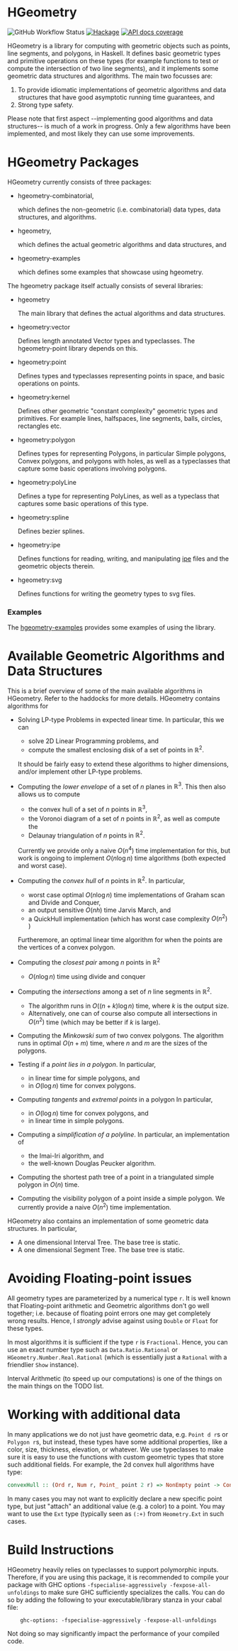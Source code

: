 # HGeometry

![GitHub Workflow Status](
https://img.shields.io/github/actions/workflow/status/noinia/hgeometry/gettested.yml?branch=master)
[![Hackage](https://img.shields.io/hackage/v/hgeometry.svg?color=success)](https://hackage.haskell.org/package/hgeometry)
[![API docs coverage](https://img.shields.io/endpoint?url=https%3A%2F%2Fnoinia.github.io%2Fhgeometry%2Fhaddock_badge.json)](https://noinia.github.io/hgeometry/haddocks)

HGeometry is a library for computing with geometric objects such as
points, line segments, and polygons, in Haskell. It defines basic
geometric types and primitive operations on these types (for example
functions to test or compute the intersection of two line segments),
and it implements some geometric data structures and algorithms. The
main two focusses are:

1. To provide idiomatic implementations of geometric algorithms and
   data structures that have good asymptotic running time guarantees,
   and
2. Strong type safety.

Please note that first aspect --implementing good algorithms and data
structures-- is much of a work in progress. Only a few algorithms have
been implemented, and most likely they can use some improvements.

# HGeometry Packages

HGeometry currently consists of three packages:

* hgeometry-combinatorial,

  which defines the non-geometric (i.e. combinatorial) data types,
  data structures, and algorithms.

* hgeometry,

  which defines the actual geometric algorithms and data structures,
  and

* hgeometry-examples

  which defines some examples that showcase using hgeometry.

The hgeometry package itself actually consists of several libraries:

* hgeometry

  The main library that defines the actual algorithms and data
  structures.

* hgeometry:vector

  Defines length annotated Vector types and typeclasses. The
  hgeometry-point library depends on this.

* hgeometry:point

  Defines types and typeclasses representing points in space, and
  basic operations on points.

* hgeometry:kernel

  Defines other geometric "constant complexity" geometric types and
  primitives. For example lines, halfspaces, line segments, balls,
  circles, rectangles etc.

* hgeometry:polygon

  Defines types for representing Polygons, in particular Simple polygons,
  Convex polygons, and polygons with holes, as well as a typeclasses
  that capture some basic operations involving polygons.

* hgeometry:polyLine

  Defines a type for representing PolyLines, as well as a typeclass
  that captures some basic operations of this type.

* hgeometry:spline

  Defines bezier splines.


* hgeometry:ipe

  Defines functions for reading, writing, and manipulating
  [ipe](http://ipe.otfried.org) files and the geometric objects
  therein.

* hgeometry:svg

  Defines functions for writing the geometry types to svg files.

### Examples

The [hgeometry-examples](hgeometry-examples) provides some examples of
using the library.

# Available Geometric Algorithms and Data Structures

This is a brief overview of some of the main available algorithms in
HGeometry. Refer to the haddocks for more details. HGeometry contains
algorithms for

* Solving LP-type Problems in expected linear time. In particular,
  this we can

  - solve 2D Linear Programming problems, and
  - compute the smallest enclosing disk of a set of points in
    $\mathbb{R}^2$.

  It should be fairly easy to extend these algorithms to higher
  dimensions, and/or implement other LP-type problems.

* Computing the *lower envelope* of a set of $n$ planes in $\mathbb{R}^3$. This
  then also allows us to compute

  - the convex hull of a set of $n$ points in $\mathbb{R}^3$,
  - the Voronoi diagram of a set of $n$ points in $\mathbb{R}^2$, as
    well as compute the
  - Delaunay triangulation of $n$ points in $\mathbb{R}^2$.

  Currently we provide only a naive $O(n^4)$ time implementation for
  this, but work is ongoing to implement $O(n\log n)$ time algorithms
  (both expected and worst case).

* Computing the *convex hull* of $n$ points in $\mathbb{R}^2$. In particular,

  - worst case optimal $O(n\log n)$ time implementations of Graham
    scan and Divide and Conquer,
  - an output sensitive $O(nh)$ time Jarvis March, and
  - a QuickHull implementation (which has worst case complexity $O(n^2)$ )

  Furtheremore, an optimal linear time algorithm for when the points
  are the vertices of a convex polygon.

* Computing the *closest pair* among $n$ points in $\mathbb{R}^2$

    - $O(n\log n)$ time using divide and conquer

* Computing the *intersections* among a set of $n$ line segments in
  $\mathbb{R}^2$.

  - The algorithm runs in $O((n+k)\log n)$ time, where
    $k$ is the output size.
  - Alternatively, one can of course also compute all intersections in
    $O(n^2)$ time (which may be better if $k$ is large).

* Computing the *Minkowski sum* of two convex polygons. The algorithm runs in
  optimal $O(n+m)$ time, where $n$ and $m$ are the sizes of the polygons.

* Testing if a *point lies in a polygon*. In particular,

    - in linear time for simple polygons, and
    - in $O(\log n)$ time for convex polygons.

* Computing *tangents* and *extremal points* in a polygon In particular,

  - in $O(\log n)$ time for convex polygons, and
  - in linear time in simple polygons.

* Computing a *simplification of a polyline*. In particular, an implementation
  of

  - the Imai-Iri algorithm, and
  - the well-known Douglas Peucker algorithm.

* Computing the shortest path tree of a point in a triangulated simple
  polygon in $O(n)$ time.

* Computing the visibility polygon of a point inside a simple
  polygon. We currently provide a naive $O(n^2)$ time implementation.

HGeometry also contains an implementation of some geometric data
structures. In particular,

* A one dimensional Interval Tree. The base tree is static.
* A one dimensional Segment Tree. The base tree is static.


# Avoiding Floating-point issues

All geometry types are parameterized by a numerical type `r`. It is
well known that Floating-point arithmetic and Geometric algorithms
don't go well together; i.e. because of floating point errors one may
get completely wrong results. Hence, I *strongly* advise against using
`Double` or `Float` for these types.

In most algorithms it is sufficient if the type `r` is
`Fractional`. Hence, you can use an exact number type such as
`Data.Ratio.Rational` or `HGeometry.Number.Real.Rational` (which is
essentially just a `Rational` with a friendlier `Show` instance).

Interval Arithmetic (to speed up our computations) is one of the
things on the main things on the TODO list.


# Working with additional data

In many applications we do not just have geometric data, e.g. `Point d
r`s or `Polygon r`s, but instead, these types have some additional
properties, like a color, size, thickness, elevation, or whatever. We
use typeclasses to make sure it is easy to use the functions with
custom geometric types that store such additional fields. For example,
the 2d convex hull algorithms have type:

```haskell
convexHull :: (Ord r, Num r, Point_ point 2 r) => NonEmpty point -> ConvexPolygon point
```

In many cases you may not want to explicitly declare a new specific
point type, but just "attach" an additional value (e.g. a color) to a
point. You may want to use the `Ext` type (typically seen as `(:+)`
from `Heometry.Ext` in such cases.


# Build Instructions

HGeometry heavily relies on typeclasses to support polymorphic
inputs. Therefore, if you are using this package, it is recommended to
compile your package with GHC options `-fspecialise-aggressively
-fexpose-all-unfoldings` to make sure GHC sufficiently specializes the
calls. You can do so by adding the following to your
executable/library stanza in your cabal file:


```cabal
    ghc-options: -fspecialise-aggressively -fexpose-all-unfoldings
```

Not doing so may significantly impact the performance of your compiled
code.
